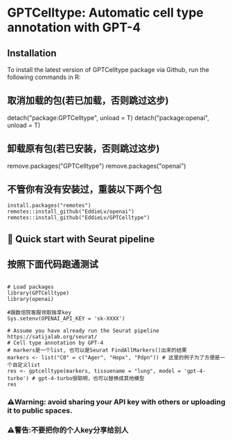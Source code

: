 GPTCelltype: Automatic cell type annotation with GPT-4
====

## Installation 

To install the latest version of GPTCelltype package via Github, run the following commands in R:

## 取消加载的包(若已加载，否则跳过这步)
detach("package:GPTCelltype", unload = T)
detach("package:openai", unload = T)

## 卸载原有包(若已安装，否则跳过这步)
remove.packages("GPTCelltype")
remove.packages("openai")

## 不管你有没有安装过，重装以下两个包
```{r eval = FALSE}
install.packages("remotes")
remotes::install_github("EddieLv/openai")
remotes::install_github("EddieLv/GPTCelltype")
```

##  🚀 Quick start with Seurat pipeline 
## 按照下面代码跑通测试

```{r eval = FALSE}

# Load packages
library(GPTCelltype)
library(openai)

#跟数信院客服领取独享key
Sys.setenv(OPENAI_API_KEY = 'sk-XXXX')

# Assume you have already run the Seurat pipeline https://satijalab.org/seurat/
# Cell type annotation by GPT-4
# markers是一个list, 也可以是Seurat FindAllMarkers()出来的结果
markers <- list("C0" = c("Ager", "Hopx", "Pdpn")) # 这里的例子为了方便是一个自定义list
res <- gptcelltype(markers, tissuename = "lung", model = 'gpt-4-turbo') # gpt-4-turbo很聪明，也可以替换成其他模型
res

```

### ⚠️Warning: avoid sharing your API key with others or uploading it to public spaces.
### ⚠️警告:不要把你的个人key分享给别人
